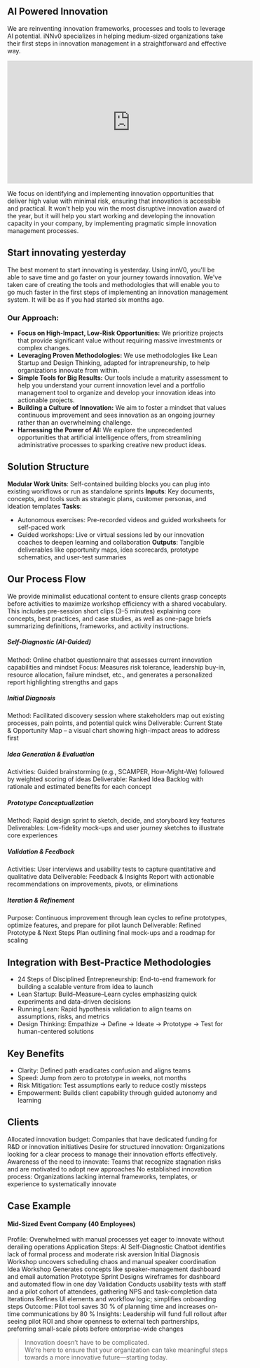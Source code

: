 <section>
  <div class="mx-auto max-w-screen-xl px-4 py-8 sm:px-6 lg:px-8">
    <div class="grid grid-cols-1 gap-4 md:grid-cols-2 md:items-center md:gap-8">
      <div>
        <div class="max-w-lg md:max-w-none">
          <h1 class="text-2xl font-semibold text-gray-900 sm:text-5xl">
            AI Powered Innovation
          </h1>
          <p class="mt-4 text-gray-700">
            We are reinventing innovation frameworks, processes and tools to leverage AI potential. iNNv0 specializes in helping medium-sized organizations take their first steps in innovation management in a straightforward and effective way.
          </p>
        </div>
      </div>
      <div>
        <iframe width="560" height=280" src="https://www.youtube.com/embed/YvzDVr70Svo?si=ioM4gjZkjXOVOunC" title="YouTube video player" frameborder="0" allow="accelerometer; autoplay; clipboard-write; encrypted-media; gyroscope; picture-in-picture; web-share" referrerpolicy="strict-origin-when-cross-origin" allowfullscreen></iframe>
      </div>
    </div>
  </div>
</section>

We focus on identifying and implementing innovation opportunities that deliver high value with minimal risk, ensuring that innovation is accessible and practical. It won't help you win the most disruptive innovation award of the year, but it will help you start working and developing the innovation capacity in your company, by implementing pragmatic simple innovation management processes.

## Start innovating yesterday

The best moment to start innovating is yesterday. Using innV0, you'll be able to save time and go faster on your journey towards innovation. We've taken care of creating the tools and methodologies that will enable you to go much faster in the first steps of implementing an innovation management system. It will be as if you had started six months ago. 

### Our Approach:
- **Focus on High-Impact, Low-Risk Opportunities:** We prioritize projects that provide significant value without requiring massive investments or complex changes.
- **Leveraging Proven Methodologies:** We use methodologies like Lean Startup and Design Thinking, adapted for intrapreneurship, to help organizations innovate from within.
- **Simple Tools for Big Results:** Our tools include a maturity assessment to help you understand your current innovation level and a portfolio management tool to organize and develop your innovation ideas into actionable projects.
- **Building a Culture of Innovation:** We aim to foster a mindset that values continuous improvement and sees innovation as an ongoing journey rather than an overwhelming challenge.
- **Harnessing the Power of AI:** We explore the unprecedented opportunities that artificial intelligence offers, from streamlining administrative processes to sparking creative new product ideas.

## Solution Structure
**Modular Work Units**: Self-contained building blocks you can plug into existing workflows or run as standalone sprints
**Inputs**: Key documents, concepts, and tools such as strategic plans, customer personas, and ideation templates
**Tasks**:
- Autonomous exercises: Pre-recorded videos and guided worksheets for self-paced work
- Guided workshops: Live or virtual sessions led by our innovation coaches to deepen learning and collaboration
**Outputs**: Tangible deliverables like opportunity maps, idea scorecards, prototype schematics, and user-test summaries
## Our Process Flow
We provide minimalist educational content to ensure clients grasp concepts before activities to maximize workshop efficiency with a shared vocabulary. This includes pre-session short clips (3–5 minutes) explaining core concepts, best practices, and case studies, as well as one-page briefs summarizing definitions, frameworks, and activity instructions.
##### Self-Diagnostic (AI-Guided)
Method: Online chatbot questionnaire that assesses current innovation capabilities and mindset
Focus: Measures risk tolerance, leadership buy-in, resource allocation, failure mindset, etc., and generates a personalized report highlighting strengths and gaps
##### Initial Diagnosis
Method: Facilitated discovery session where stakeholders map out existing processes, pain points, and potential quick wins
Deliverable: Current State & Opportunity Map – a visual chart showing high-impact areas to address first
##### Idea Generation & Evaluation
Activities: Guided brainstorming (e.g., SCAMPER, How-Might-We) followed by weighted scoring of ideas
Deliverable: Ranked Idea Backlog with rationale and estimated benefits for each concept
##### Prototype Conceptualization
Method: Rapid design sprint to sketch, decide, and storyboard key features
Deliverables: Low-fidelity mock-ups and user journey sketches to illustrate core experiences
##### Validation & Feedback
Activities: User interviews and usability tests to capture quantitative and qualitative data
Deliverable: Feedback & Insights Report with actionable recommendations on improvements, pivots, or eliminations
##### Iteration & Refinement
Purpose: Continuous improvement through lean cycles to refine prototypes, optimize features, and prepare for pilot launch
Deliverable: Refined Prototype & Next Steps Plan outlining final mock-ups and a roadmap for scaling

## Integration with Best-Practice Methodologies
- 24 Steps of Disciplined Entrepreneurship: End-to-end framework for building a scalable venture from idea to launch
- Lean Startup: Build–Measure–Learn cycles emphasizing quick experiments and data-driven decisions
- Running Lean: Rapid hypothesis validation to align teams on assumptions, risks, and metrics
- Design Thinking: Empathize → Define → Ideate → Prototype → Test for human-centered solutions

## Key Benefits
- Clarity: Defined path eradicates confusion and aligns teams
- Speed: Jump from zero to prototype in weeks, not months
- Risk Mitigation: Test assumptions early to reduce costly missteps
- Empowerment: Builds client capability through guided autonomy and learning

## Clients
Allocated innovation budget: Companies that have dedicated funding for R&D or innovation initiatives
Desire for structured innovation: Organizations looking for a clear process to manage their innovation efforts effectively.
Awareness of the need to innovate: Teams that recognize stagnation risks and are motivated to adopt new approaches
No established innovation process: Organizations lacking internal frameworks, templates, or experience to systematically innovate

## Case Example

#### Mid-Sized Event Company (40 Employees)
Profile: Overwhelmed with manual processes yet eager to innovate without derailing operations
Application Steps:
AI Self-Diagnostic Chatbot identifies lack of formal process and moderate risk aversion
Initial Diagnosis Workshop uncovers scheduling chaos and manual speaker coordination
Idea Workshop Generates concepts like speaker-management dashboard and email automation
Prototype Sprint Designs wireframes for dashboard and automated flow in one day
Validation Conducts usability tests with staff and a pilot cohort of attendees, gathering NPS and task-completion data
Iterations Refines UI elements and workflow logic; simplifies onboarding steps
Outcome: Pilot tool saves 30 % of planning time and increases on-time communications by 80 %
Insights: Leadership will fund full rollout after seeing pilot ROI and show openness to external tech partnerships, preferring small-scale pilots before enterprise-wide changes

> Innovation doesn’t have to be complicated.  
> We’re here to ensure that your organization can take meaningful steps towards a more innovative future—starting today.